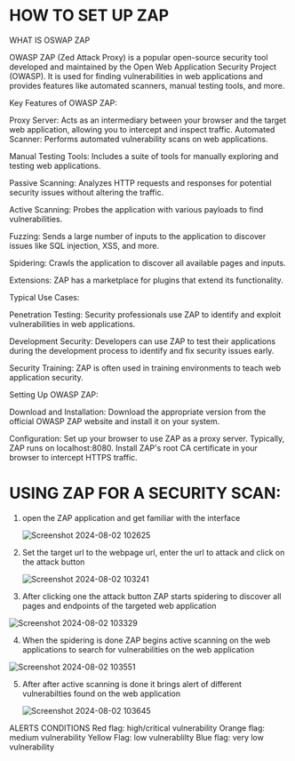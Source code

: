 # HOW TO SET UP ZAP

WHAT IS OSWAP ZAP 

OWASP ZAP (Zed Attack Proxy) is a popular open-source security tool developed and maintained by the Open Web Application Security Project (OWASP). It is used for finding vulnerabilities in web applications and provides features like automated scanners, manual testing tools, and more.

Key Features of OWASP ZAP:


Proxy Server: Acts as an intermediary between your browser and the target web application, allowing you to intercept and inspect traffic.
Automated Scanner: Performs automated vulnerability scans on web applications.

Manual Testing Tools: Includes a suite of tools for manually exploring and testing web applications.

Passive Scanning: Analyzes HTTP requests and responses for potential security issues without altering the traffic.

Active Scanning: Probes the application with various payloads to find vulnerabilities.

Fuzzing: Sends a large number of inputs to the application to discover issues like SQL injection, XSS, and more.

Spidering: Crawls the application to discover all available pages and inputs.

Extensions: ZAP has a marketplace for plugins that extend its functionality.

Typical Use Cases:

Penetration Testing: Security professionals use ZAP to identify and exploit vulnerabilities in web applications.

Development Security: Developers can use ZAP to test their applications during the development process to identify and fix security issues early.

Security Training: ZAP is often used in training environments to teach web application security.

Setting Up OWASP ZAP:

Download and Installation: Download the appropriate version from the official OWASP ZAP website and install it on your system.

Configuration:
Set up your browser to use ZAP as a proxy server. Typically, ZAP runs on localhost:8080.
Install ZAP's root CA certificate in your browser to intercept HTTPS traffic.

# USING ZAP FOR A SECURITY SCAN:
1. open the ZAP application and get familiar with the interface

   ![Screenshot 2024-08-02 102625](https://github.com/user-attachments/assets/d7a6d642-b084-4330-9331-3a46e8016c22)

2. Set the target url to the webpage url, enter the url to attack and click on the attack button

   ![Screenshot 2024-08-02 103241](https://github.com/user-attachments/assets/76f1cab7-9d62-4378-a36a-9bb967f1d512)

3. After clicking one the attack button ZAP starts spidering to discover all pages and endpoints of the targeted web application

 ![Screenshot 2024-08-02 103329](https://github.com/user-attachments/assets/1d23f1d9-d31e-42af-b922-10dd865b2ea0)

4. When the spidering is done ZAP begins active scanning on the web applications to search for vulnerabilities on the web application

  ![Screenshot 2024-08-02 103551](https://github.com/user-attachments/assets/13c25443-b9b7-4681-ac02-35ffc4143edc)

5. After after active scanning is done it brings alert of different vulnerabilties found on the web application

   ![Screenshot 2024-08-02 103645](https://github.com/user-attachments/assets/29e75643-1bd6-4680-bbcf-61a8a8aedfae)

 ALERTS CONDITIONS
Red flag: high/critical vulnerability
Orange flag: medium vulnerability
Yellow Flag: low vulnerablilty
Blue flag: very low vulnerability
   
   





   
